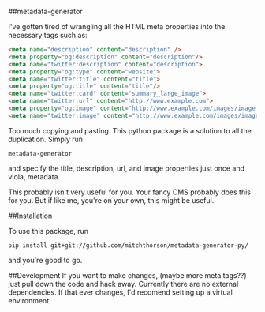 ##metadata-generator

I've gotten tired of wrangling all the HTML meta properties into the necessary tags such as:
```html
<meta name="description" content="description" />
<meta property="og:description" content="description"/>
<meta name="twitter:description" content="description">
<meta property="og:type" content="website">
<meta name="twitter:title" content="title">
<meta property="og:title" content="title"/>
<meta name="twitter:card" content="summary_large_image">
<meta name="twitter:url" content="http://www.example.com">
<meta property="og:image" content="http://www.example.com/images/image.jpg">
<meta name="twitter:image" content="http://www.example.com/images/image.jpg">
 ```

 Too much copying and pasting. This python package is a solution to all the duplication. Simply run 
 ```
 metadata-generator
 ```
 and specify the title, description, url, and image properties just once and viola, metadata.

 This probably isn't very useful for you. Your fancy CMS probably does this for you. But if like me, you're on your own, this might be useful.

##Installation

To use this package, run

```
pip install git+git://github.com/mitchthorson/metadata-generator-py/
```

and you're good to go.

##Development
If you want to make changes, (maybe more meta tags??) just pull down the code and hack away. Currently there are no external dependencies. If that ever changes, I'd recomend setting up a virtual environment.


